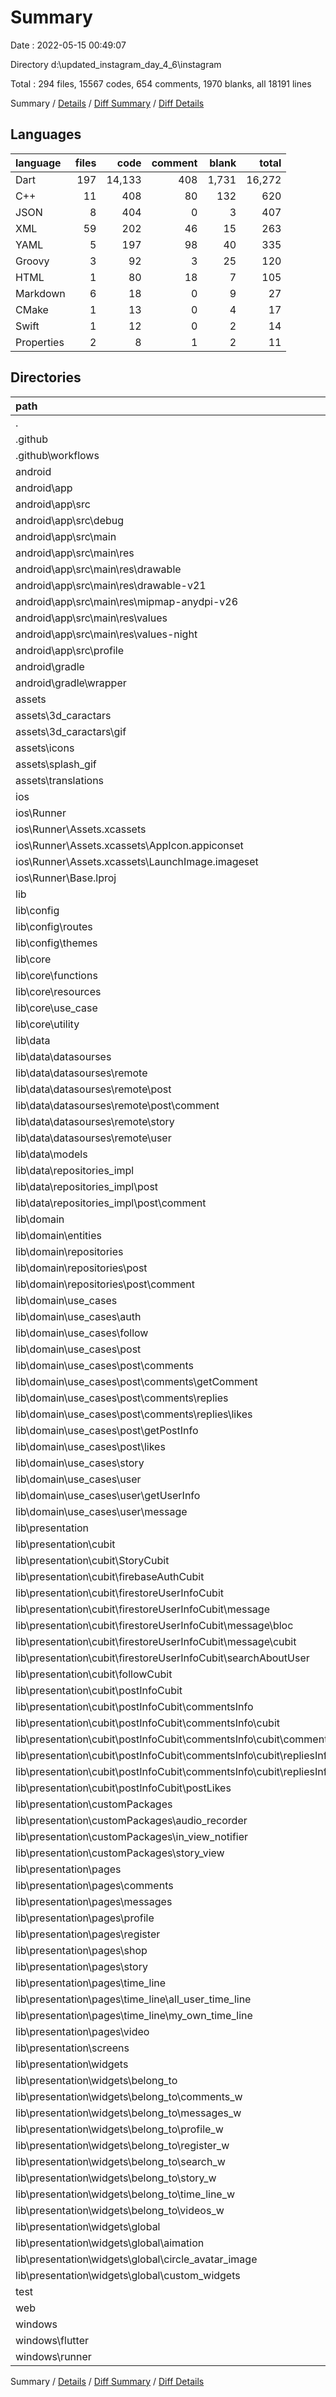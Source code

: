 # Summary

Date : 2022-05-15 00:49:07

Directory d:\updated_instagram_day_4_6\instagram

Total : 294 files,  15567 codes, 654 comments, 1970 blanks, all 18191 lines

Summary / [Details](details.md) / [Diff Summary](diff.md) / [Diff Details](diff-details.md)

## Languages
| language | files | code | comment | blank | total |
| :--- | ---: | ---: | ---: | ---: | ---: |
| Dart | 197 | 14,133 | 408 | 1,731 | 16,272 |
| C++ | 11 | 408 | 80 | 132 | 620 |
| JSON | 8 | 404 | 0 | 3 | 407 |
| XML | 59 | 202 | 46 | 15 | 263 |
| YAML | 5 | 197 | 98 | 40 | 335 |
| Groovy | 3 | 92 | 3 | 25 | 120 |
| HTML | 1 | 80 | 18 | 7 | 105 |
| Markdown | 6 | 18 | 0 | 9 | 27 |
| CMake | 1 | 13 | 0 | 4 | 17 |
| Swift | 1 | 12 | 0 | 2 | 14 |
| Properties | 2 | 8 | 1 | 2 | 11 |

## Directories
| path | files | code | comment | blank | total |
| :--- | ---: | ---: | ---: | ---: | ---: |
| . | 294 | 15,567 | 654 | 1,970 | 18,191 |
| .github | 3 | 87 | 16 | 14 | 117 |
| .github\workflows | 3 | 87 | 16 | 14 | 117 |
| android | 15 | 225 | 48 | 39 | 312 |
| android\app | 11 | 183 | 47 | 27 | 257 |
| android\app\src | 9 | 85 | 44 | 12 | 141 |
| android\app\src\debug | 1 | 4 | 3 | 1 | 8 |
| android\app\src\main | 7 | 77 | 38 | 10 | 125 |
| android\app\src\main\res | 6 | 35 | 32 | 7 | 74 |
| android\app\src\main\res\drawable | 1 | 4 | 7 | 2 | 13 |
| android\app\src\main\res\drawable-v21 | 1 | 4 | 7 | 2 | 13 |
| android\app\src\main\res\mipmap-anydpi-v26 | 1 | 5 | 0 | 1 | 6 |
| android\app\src\main\res\values | 2 | 13 | 9 | 1 | 23 |
| android\app\src\main\res\values-night | 1 | 9 | 9 | 1 | 19 |
| android\app\src\profile | 1 | 4 | 3 | 1 | 8 |
| android\gradle | 1 | 5 | 1 | 1 | 7 |
| android\gradle\wrapper | 1 | 5 | 1 | 1 | 7 |
| assets | 52 | 240 | 0 | 1 | 241 |
| assets\3d_caractars | 1 | 1 | 0 | 0 | 1 |
| assets\3d_caractars\gif | 1 | 1 | 0 | 0 | 1 |
| assets\icons | 48 | 56 | 0 | 1 | 57 |
| assets\splash_gif | 1 | 1 | 0 | 0 | 1 |
| assets\translations | 2 | 182 | 0 | 0 | 182 |
| ios | 7 | 222 | 2 | 9 | 233 |
| ios\Runner | 7 | 222 | 2 | 9 | 233 |
| ios\Runner\Assets.xcassets | 3 | 148 | 0 | 4 | 152 |
| ios\Runner\Assets.xcassets\AppIcon.appiconset | 1 | 122 | 0 | 1 | 123 |
| ios\Runner\Assets.xcassets\LaunchImage.imageset | 2 | 26 | 0 | 3 | 29 |
| ios\Runner\Base.lproj | 2 | 61 | 2 | 2 | 65 |
| lib | 200 | 14,126 | 397 | 1,725 | 16,248 |
| lib\config | 2 | 83 | 0 | 4 | 87 |
| lib\config\routes | 1 | 0 | 0 | 1 | 1 |
| lib\config\themes | 1 | 83 | 0 | 3 | 86 |
| lib\core | 15 | 662 | 46 | 132 | 840 |
| lib\core\functions | 4 | 140 | 0 | 19 | 159 |
| lib\core\resources | 6 | 232 | 0 | 49 | 281 |
| lib\core\use_case | 1 | 20 | 0 | 4 | 24 |
| lib\core\utility | 2 | 209 | 46 | 45 | 300 |
| lib\data | 21 | 1,283 | 2 | 164 | 1,449 |
| lib\data\datasourses | 8 | 505 | 0 | 79 | 584 |
| lib\data\datasourses\remote | 8 | 505 | 0 | 79 | 584 |
| lib\data\datasourses\remote\post | 3 | 223 | 0 | 38 | 261 |
| lib\data\datasourses\remote\post\comment | 2 | 129 | 0 | 24 | 153 |
| lib\data\datasourses\remote\story | 1 | 50 | 0 | 6 | 56 |
| lib\data\datasourses\remote\user | 2 | 192 | 0 | 27 | 219 |
| lib\data\models | 7 | 328 | 2 | 35 | 365 |
| lib\data\repositories_impl | 6 | 450 | 0 | 50 | 500 |
| lib\data\repositories_impl\post | 3 | 173 | 0 | 22 | 195 |
| lib\data\repositories_impl\post\comment | 2 | 105 | 0 | 15 | 120 |
| lib\domain | 50 | 574 | 0 | 176 | 750 |
| lib\domain\entities | 5 | 38 | 0 | 8 | 46 |
| lib\domain\repositories | 7 | 84 | 0 | 20 | 104 |
| lib\domain\repositories\post | 3 | 31 | 0 | 6 | 37 |
| lib\domain\repositories\post\comment | 2 | 18 | 0 | 4 | 22 |
| lib\domain\use_cases | 38 | 452 | 0 | 148 | 600 |
| lib\domain\use_cases\auth | 3 | 34 | 0 | 12 | 46 |
| lib\domain\use_cases\follow | 2 | 21 | 0 | 8 | 29 |
| lib\domain\use_cases\post | 14 | 169 | 0 | 56 | 225 |
| lib\domain\use_cases\post\comments | 8 | 97 | 0 | 32 | 129 |
| lib\domain\use_cases\post\comments\getComment | 1 | 11 | 0 | 4 | 15 |
| lib\domain\use_cases\post\comments\replies | 4 | 51 | 0 | 16 | 67 |
| lib\domain\use_cases\post\comments\replies\likes | 2 | 26 | 0 | 8 | 34 |
| lib\domain\use_cases\post\getPostInfo | 3 | 35 | 0 | 12 | 47 |
| lib\domain\use_cases\post\likes | 2 | 24 | 0 | 8 | 32 |
| lib\domain\use_cases\story | 4 | 47 | 0 | 16 | 63 |
| lib\domain\use_cases\user | 14 | 180 | 0 | 56 | 236 |
| lib\domain\use_cases\user\getUserInfo | 4 | 50 | 0 | 16 | 66 |
| lib\domain\use_cases\user\message | 4 | 52 | 0 | 16 | 68 |
| lib\presentation | 109 | 11,432 | 348 | 1,236 | 13,016 |
| lib\presentation\cubit | 34 | 1,022 | 0 | 271 | 1,293 |
| lib\presentation\cubit\StoryCubit | 2 | 102 | 0 | 22 | 124 |
| lib\presentation\cubit\firebaseAuthCubit | 2 | 60 | 0 | 16 | 76 |
| lib\presentation\cubit\firestoreUserInfoCubit | 14 | 427 | 0 | 111 | 538 |
| lib\presentation\cubit\firestoreUserInfoCubit\message | 5 | 129 | 0 | 39 | 168 |
| lib\presentation\cubit\firestoreUserInfoCubit\message\bloc | 3 | 67 | 0 | 21 | 88 |
| lib\presentation\cubit\firestoreUserInfoCubit\message\cubit | 2 | 62 | 0 | 18 | 80 |
| lib\presentation\cubit\firestoreUserInfoCubit\searchAboutUser | 3 | 69 | 0 | 20 | 89 |
| lib\presentation\cubit\followCubit | 2 | 48 | 0 | 14 | 62 |
| lib\presentation\cubit\postInfoCubit | 14 | 385 | 0 | 108 | 493 |
| lib\presentation\cubit\postInfoCubit\commentsInfo | 8 | 209 | 0 | 60 | 269 |
| lib\presentation\cubit\postInfoCubit\commentsInfo\cubit | 8 | 209 | 0 | 60 | 269 |
| lib\presentation\cubit\postInfoCubit\commentsInfo\cubit\comment_likes | 2 | 54 | 0 | 15 | 69 |
| lib\presentation\cubit\postInfoCubit\commentsInfo\cubit\repliesInfo | 4 | 103 | 0 | 30 | 133 |
| lib\presentation\cubit\postInfoCubit\commentsInfo\cubit\repliesInfo\replyLikes | 2 | 49 | 0 | 15 | 64 |
| lib\presentation\cubit\postInfoCubit\postLikes | 2 | 49 | 0 | 14 | 63 |
| lib\presentation\customPackages | 21 | 2,018 | 198 | 294 | 2,510 |
| lib\presentation\customPackages\audio_recorder | 8 | 615 | 68 | 64 | 747 |
| lib\presentation\customPackages\in_view_notifier | 7 | 371 | 36 | 66 | 473 |
| lib\presentation\customPackages\story_view | 6 | 1,032 | 94 | 164 | 1,290 |
| lib\presentation\pages | 19 | 3,802 | 40 | 284 | 4,126 |
| lib\presentation\pages\comments | 1 | 190 | 4 | 14 | 208 |
| lib\presentation\pages\messages | 2 | 717 | 1 | 36 | 754 |
| lib\presentation\pages\profile | 6 | 1,191 | 11 | 88 | 1,290 |
| lib\presentation\pages\register | 2 | 218 | 2 | 27 | 247 |
| lib\presentation\pages\shop | 1 | 15 | 0 | 3 | 18 |
| lib\presentation\pages\story | 2 | 457 | 0 | 38 | 495 |
| lib\presentation\pages\time_line | 3 | 640 | 20 | 48 | 708 |
| lib\presentation\pages\time_line\all_user_time_line | 2 | 236 | 5 | 17 | 258 |
| lib\presentation\pages\time_line\my_own_time_line | 1 | 404 | 15 | 31 | 450 |
| lib\presentation\pages\video | 2 | 374 | 2 | 30 | 406 |
| lib\presentation\screens | 1 | 112 | 0 | 7 | 119 |
| lib\presentation\widgets | 34 | 4,478 | 110 | 380 | 4,968 |
| lib\presentation\widgets\belong_to | 22 | 2,533 | 85 | 184 | 2,802 |
| lib\presentation\widgets\belong_to\comments_w | 3 | 588 | 12 | 29 | 629 |
| lib\presentation\widgets\belong_to\messages_w | 1 | 116 | 0 | 11 | 127 |
| lib\presentation\widgets\belong_to\profile_w | 6 | 618 | 5 | 47 | 670 |
| lib\presentation\widgets\belong_to\register_w | 3 | 198 | 9 | 18 | 225 |
| lib\presentation\widgets\belong_to\search_w | 1 | 0 | 40 | 1 | 41 |
| lib\presentation\widgets\belong_to\story_w | 1 | 84 | 0 | 14 | 98 |
| lib\presentation\widgets\belong_to\time_line_w | 6 | 818 | 9 | 50 | 877 |
| lib\presentation\widgets\belong_to\videos_w | 1 | 111 | 10 | 14 | 135 |
| lib\presentation\widgets\global | 10 | 921 | 1 | 82 | 1,004 |
| lib\presentation\widgets\global\aimation | 1 | 50 | 0 | 10 | 60 |
| lib\presentation\widgets\global\circle_avatar_image | 2 | 264 | 0 | 21 | 285 |
| lib\presentation\widgets\global\custom_widgets | 6 | 533 | 1 | 44 | 578 |
| test | 1 | 12 | 11 | 6 | 29 |
| web | 2 | 115 | 18 | 8 | 141 |
| windows | 11 | 420 | 80 | 135 | 635 |
| windows\flutter | 3 | 24 | 9 | 15 | 48 |
| windows\runner | 8 | 396 | 71 | 120 | 587 |

Summary / [Details](details.md) / [Diff Summary](diff.md) / [Diff Details](diff-details.md)